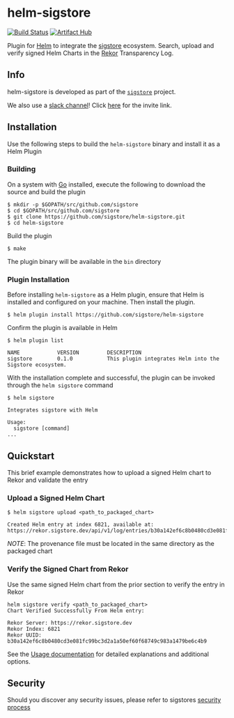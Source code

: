 # helm-sigstore

[![Build Status](https://github.com/sigstore/helm-sigstore/workflows/CI/badge.svg?branch=main)](https://github.com/sigstore/helm-sigstore/actions?workflow=CI)
[![Artifact Hub](https://img.shields.io/endpoint?url=https://artifacthub.io/badge/repository/helm-sigstore)](https://artifacthub.io/packages/search?repo=helm-sigstore)

Plugin for [Helm](https://helm.sh/) to integrate the [sigstore](https://sigstore.dev/) ecosystem. Search, upload and verify signed Helm Charts in the [Rekor](https://github.com/sigstore/rekor) Transparency Log. 

## Info

helm-sigstore is developed as part of the [`sigstore`](https://sigstore.dev) project.

We also use a [slack channel](https://sigstore.slack.com)!
Click [here](https://join.slack.com/t/sigstore/shared_invite/zt-mhs55zh0-XmY3bcfWn4XEyMqUUutbUQ) for the invite link.

## Installation

Use the following steps to build the `helm-sigstore` binary and install it as a Helm Plugin

### Building

On a system with [Go](https://golang.org/) installed, execute the following to download the source and build the plugin

```shell
$ mkdir -p $GOPATH/src/github.com/sigstore
$ cd $GOPATH/src/github.com/sigstore
$ git clone https://github.com/sigstore/helm-sigstore.git
$ cd helm-sigstore
```

Build the plugin

```shell
$ make
```

The plugin binary will be available in the `bin` directory

### Plugin Installation

Before installing `helm-sigstore` as a Helm plugin, ensure that Helm is installed and configured on your machine. Then install the plugin.

```shell
$ helm plugin install https://github.com/sigstore/helm-sigstore
```

Confirm the plugin is available in Helm

```
$ helm plugin list

NAME            VERSION         DESCRIPTION                                                                  
sigstore        0.1.0           This plugin integrates Helm into the Sigstore ecosystem.                     
```

With the installation complete and successful, the plugin can be invoked through the `helm sigstore` command

```shell
$ helm sigstore

Integrates sigstore with Helm

Usage:
  sigstore [command]
...
```

## Quickstart

This brief example demonstrates how to upload a signed Helm chart to Rekor and validate the entry

### Upload a Signed Helm Chart

```
$ helm sigstore upload <path_to_packaged_chart>

Created Helm entry at index 6821, available at: https://rekor.sigstore.dev/api/v1/log/entries/b30a142ef6c8b0480cd3e081fc99bc3d2a1a50ef60f68749c983a1479be6c4b9
```

_NOTE_: The provenance file must be located in the same directory as the packaged chart

### Verify the Signed Chart from Rekor

Use the same signed Helm chart from the prior section to verify the entry in Rekor

```shell
helm sigstore verify <path_to_packaged_chart>
Chart Verified Successfully From Helm entry:

Rekor Server: https://rekor.sigstore.dev
Rekor Index: 6821
Rekor UUID: b30a142ef6c8b0480cd3e081fc99bc3d2a1a50ef60f68749c983a1479be6c4b9
```

See the [Usage documentation](USAGE.md) for detailed explanations and additional options. 

## Security

Should you discover any security issues, please refer to sigstores [security
process](https://github.com/sigstore/community/blob/main/SECURITY.md)

